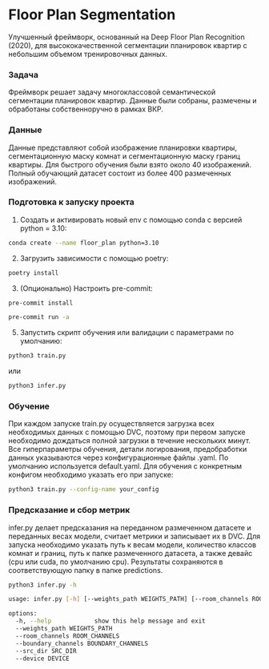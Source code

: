 # Floor Plan Segmentation
Улучшенный фреймворк, основанный на Deep Floor Plan Recognition (2020), для высококачественной сегментации планировок квартир с небольшим объемом тренировочных данных.

### Задача
Фреймворк решает задачу многоклассовой семантической сегментации планировок квартир. Данные были собраны, размечены и обработаны собственноручно в рамках ВКР.

### Данные
Данные представляют собой изображение планировки квартиры, сегментационную маску комнат и сегментационную маску границ квартиры. 
Для быстрого обучения были взято около 40 изображений. Полный обучающий датасет состоит из более 400 размеченных изображений.

### Подготовка к запуску проекта

1. Создать и активировать новый env с помощью conda с версией python = 3.10:
```bash
conda create --name floor_plan python=3.10
```

2. Загрузить зависимости с помощью poetry:
```bash
poetry install
```

3. (Опционально) Настроить pre-commit:
```bash
pre-commit install
```
```bash
pre-commit run -a
```

5. Запустить скрипт обучения или валидации с параметрами по умолчанию:
```bash
python3 train.py
```
или
```bash
python3 infer.py
```

### Обучение 
При каждом запуске train.py осуществляется загрузка всех необходимых данных с помощью DVC, поэтому при первом запуске необходимо дождаться полной загрузки в течение нескольких минут.
Все гиперпараметры обучения, детали логирования, предобработки данных указываются через конфигурационные файлы .yaml. По умолчанию используется default.yaml. Для обучения
с конкретным конфигом необходимо указать его при запуске:
```bash
python3 train.py --config-name your_config
```

### Предсказание и сбор метрик 
infer.py делает предсказания на переданном размеченном датасете и переданных весах модели, считает метрики и записывает их в DVC. Для запуска необходимо указать путь к весам модели,
количество классов комнат и границ, путь к папке размеченного датасета, а также девайс (cpu или cuda, по умолчанию cpu). Результаты сохраняются в соответствующую папку в папке predictions.
```bash
python3 infer.py -h

usage: infer.py [-h] [--weights_path WEIGHTS_PATH] [--room_channels ROOM_CHANNELS] [--boundary_channels BOUNDARY_CHANNELS] [--src_dir SRC_DIR] [--device DEVICE]

options:
  -h, --help            show this help message and exit
  --weights_path WEIGHTS_PATH
  --room_channels ROOM_CHANNELS
  --boundary_channels BOUNDARY_CHANNELS
  --src_dir SRC_DIR
  --device DEVICE
```
